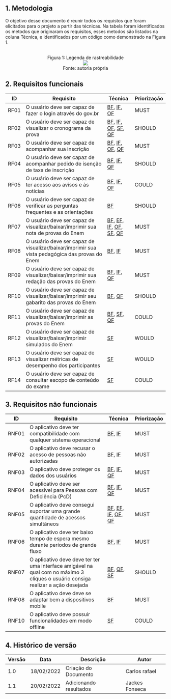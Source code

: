 ## 1. Metodologia

O objetivo desse documento é reunir todos os requistos que foram elicitados para o projeto a partir das técnicas. Na tabela foram identificados os metodos que originaram os requisitos, esses metodos são listados na coluna Técnica, e identificados por um código como demonstrado na Figura 1.

<center>
  <br><figcaption class="center">Figura 1: Legenda de rastreabilidade</figcaption>
  <img src="https://user-images.githubusercontent.com/53023400/154858872-f7f7c057-a096-4e0c-9a46-62d429b5447b.png" class="center">
  <figcaption class="center">Fonte: autoria própria</figcaption>
</center>

## 2. Requisitos funcionais

| ID   | Requisito                                                                                      | Técnica                                                                                                                                                                                                                                                     | Priorização |
| ---- | ---------------------------------------------------------------------------------------------- | ----------------------------------------------------------------------------------------------------------------------------------------------------------------------------------------------------------------------------------------------------------- | ----------- |
| RF01 | O usuário deve ser capaz de fazer o login através do gov.br                                    | [BF](tecnicas-elicitacao/brainstorming.md), [IF](tecnicas-elicitacao/introspeccao.md), [OF](tecnicas-elicitacao/observacao.md)                                                                                                                              | MUST        |
| RF02 | O usuário deve ser capaz de visualizar o cronograma da prova                                   | [BF](tecnicas-elicitacao/brainstorming.md), [IF](tecnicas-elicitacao/introspeccao.md), [OF](tecnicas-elicitacao/observacao.md), [SF](tecnicas-elicitacao/storyboard.md), [QF](tecnicas-elicitacao/questionario.md)                                          | SHOULD      |
| RF03 | O usuário deve ser capaz de acompanhar sua inscrição                                           | [BF](tecnicas-elicitacao/brainstorming.md), [IF](tecnicas-elicitacao/introspeccao.md), [OF](tecnicas-elicitacao/observacao.md), [QF](tecnicas-elicitacao/questionario.md)                                                                                   | MUST        |
| RF04 | O usuário deve ser capaz de acompanhar pedido de isenção de taxa de inscrição                  | [BF](tecnicas-elicitacao/brainstorming.md), [IF](tecnicas-elicitacao/introspeccao.md), [QF](tecnicas-elicitacao/questionario.md)                                                                                                                            | SHOULD      |
| RF05 | O usuário deve ser capaz de ter acesso aos avisos e às notícias                                | [BF](tecnicas-elicitacao/brainstorming.md), [IF](tecnicas-elicitacao/introspeccao.md), [OF](tecnicas-elicitacao/observacao.md)                                                                                                                              | COULD       |
| RF06 | O usuário deve ser capaz de verificar as perguntas frequentes e as orientações                 | [BF](tecnicas-elicitacao/brainstorming.md)                                                                                                                                                                                                                  | SHOULD      |
| RF07 | O usuário deve ser capaz de visualizar/baixar/imprimir sua nota de provas do Enem              | [BF](tecnicas-elicitacao/brainstorming.md), [EF](tecnicas-elicitacao/entrevista.md), [IF](tecnicas-elicitacao/introspeccao.md), [OF](tecnicas-elicitacao/observacao.md), [SF](tecnicas-elicitacao/storyboard.md), [QF](tecnicas-elicitacao/questionario.md) | MUST        |
| RF08 | O usuário deve ser capaz de visualizar/baixar/imprimir sua vista pedagógica das provas do Enem | [BF](tecnicas-elicitacao/brainstorming.md), [IF](tecnicas-elicitacao/introspeccao.md)                                                                                                                                                                       | MUST        |
| RF09 | O usuário deve ser capaz de visualizar/baixar/imprimir sua redação das provas do Enem          | [BF](tecnicas-elicitacao/brainstorming.md), [IF](tecnicas-elicitacao/introspeccao.md), [QF](tecnicas-elicitacao/questionario.md)                                                                                                                            | MUST        |
| RF10 | O usuário deve ser capaz de visualizar/baixar/imprimir seu gabarito das provas do Enem         | [BF](tecnicas-elicitacao/brainstorming.md), [QF](tecnicas-elicitacao/questionario.md)                                                                                                                                                                       | SHOULD      |
| RF11 | O usuário deve ser capaz de visualizar/baixar/imprimir as provas do Enem                       | [BF](tecnicas-elicitacao/brainstorming.md), [SF](tecnicas-elicitacao/storyboard.md), [QF](tecnicas-elicitacao/questionario.md)                                                                                                                              | COULD       |
| RF12 | O usuário deve ser capaz de visualizar/baixar/imprimir simulados do Enem                       | [SF](tecnicas-elicitacao/storyboard.md)                                                                                                                                                                                                                     | WOULD       |
| RF13 | O usuário deve ser capaz de visualizar métricas de desempenho dos participantes                | [SF](tecnicas-elicitacao/storyboard.md)                                                                                                                                                                                                                     | WOULD       |
| RF14 | O usuário deve ser capaz de consultar escopo de conteúdo do exame                              | [SF](tecnicas-elicitacao/storyboard.md)                                                                                                                                                                                                                     | COULD       |

## 3. Requisitos não funcionais

| ID    | Requisito                                                                                                                        | Técnica                                                                                                                                                                                                            | Priorização |
| ----- | -------------------------------------------------------------------------------------------------------------------------------- | ------------------------------------------------------------------------------------------------------------------------------------------------------------------------------------------------------------------ | ----------- |
| RNF01 | O aplicativo deve ter compatibilidade com qualquer sistema operacional                                                           | [BF](tecnicas-elicitacao/brainstorming.md), [IF](tecnicas-elicitacao/introspeccao.md)                                                                                                                              | MUST        |
| RNF02 | O aplicativo deve recusar o acesso de pessoas não autorizadas                                                                    | [BF](tecnicas-elicitacao/brainstorming.md), [IF](tecnicas-elicitacao/introspeccao.md)                                                                                                                              | MUST        |
| RNF03 | O aplicativo deve proteger os dados dos usuários                                                                                 | [BF](tecnicas-elicitacao/brainstorming.md), [IF](tecnicas-elicitacao/introspeccao.md), [QF](tecnicas-elicitacao/questionario.md)                                                                                   | MUST        |
| RNF04 | O aplicativo deve ser acessível para Pessoas com Deficiência (PcD)                                                               | [BF](tecnicas-elicitacao/brainstorming.md), [IF](tecnicas-elicitacao/introspeccao.md), [QF](tecnicas-elicitacao/questionario.md)                                                                                   | MUST        |
| RNF05 | O aplicativo deve consegui suportar uma grande quantidade de acessos simultâneos                                                 | [BF](tecnicas-elicitacao/brainstorming.md), [EF](tecnicas-elicitacao/entrevista.md), [IF](tecnicas-elicitacao/introspeccao.md), [OF](tecnicas-elicitacao/observacao.md), [QF](tecnicas-elicitacao/questionario.md) | MUST        |
| RNF06 | O aplicativo deve ter baixo tempo de espera mesmo durante períodos de grande fluxo                                               | [BF](tecnicas-elicitacao/brainstorming.md), [IF](tecnicas-elicitacao/introspeccao.md)                                                                                                                              | MUST        |
| RNF07 | O aplicativo deve deve ter ter uma interface amigável na qual com no máximo 3 cliques o usuário consiga realizar a ação desejada | [BF](tecnicas-elicitacao/brainstorming.md), [QF](tecnicas-elicitacao/questionario.md), [SF](tecnicas-elicitacao/storyboard.md)                                                                                     | SHOULD      |
| RNF08 | O aplicativo deve deve se adaptar bem a dispositivos mobile                                                                      | [BF](tecnicas-elicitacao/brainstorming.md)                                                                                                                                                                         | MUST        |
| RNF10 | O aplicativo deve possuir funcionalidades em modo offline                                                                        | [SF](tecnicas-elicitacao/storyboard.md)                                                                                                                                                                            | COULD       |

## 4. Histórico de versão

| Versão | Data       | Descrição              | Autor          |
| ------ | ---------- | ---------------------- | -------------- |
| 1.0    | 18/02/2022 | Criação do Documento   | Carlos rafael  |
| 1.1    | 20/02/2022 | Adicionando resultados | Jackes Fonseca |

